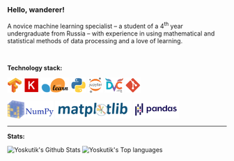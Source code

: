 ### Hello, wanderer!

A novice machine learning specialist – a student of a 4<sup>th</sup> year undergraduate from Russia
– with experience in using mathematical and statistical methods of data processing and a love of
learning.

<br />

__Technology stack:__

[<img alt="TensorFlow" height="35px" src="https://raw.githubusercontent.com/Yoskutik/Yoskutik/master/images/TensorFlow.svg" />][site]
[<img alt="Keras" height="35px" src="https://raw.githubusercontent.com/Yoskutik/Yoskutik/master/images/Keras.svg" />][site]
[<img alt="Scikit Learn" height="35px" src="https://raw.githubusercontent.com/Yoskutik/Yoskutik/master/images/Scikit-Learn.svg" />][site]
[<img alt="Python" height="35px" src="https://raw.githubusercontent.com/Yoskutik/Yoskutik/master/images/Python.svg" />][site]
[<img alt="Jupyter" height="35px" src="https://raw.githubusercontent.com/Yoskutik/Yoskutik/master/images/Jupyter.svg" />][site]
[<img alt="DVC" height="35px" src="https://raw.githubusercontent.com/Yoskutik/Yoskutik/master/images/DVC.svg" />][site]
[<img alt="Git" height="35px" src="https://raw.githubusercontent.com/Yoskutik/Yoskutik/master/images/Git.svg" />][site]

[<img alt="NumPy" height="42px" src="https://raw.githubusercontent.com/Yoskutik/Yoskutik/master/images/NumPy.svg" />][site]
[<img alt="Matplotlib" height="42px" src="https://raw.githubusercontent.com/Yoskutik/Yoskutik/master/images/Matplotlib.svg" />][site] 
[<img alt="Pandas" height="42px" src="https://raw.githubusercontent.com/Yoskutik/Yoskutik/master/images/Pandas.svg" />][site] 

---

__Stats:__

<img alt="Yoskutik's Github Stats" src="https://github-readme-stats.codestackr.vercel.app/api?username=Yoskutik&show_icons=true" />

<img alt="Yoskutik's Top languages" src="https://github-readme-stats.codestackr.vercel.app/api/top-langs?username=Yoskutik&layout=compact&card_width=445" />


[site]: https://github.com/Yoskutik
